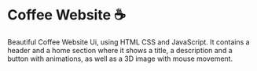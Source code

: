 # Coffee Website ☕
Beautiful Coffee Website Ui, using HTML CSS and JavaScript. It contains a header and a home section where it shows a title, a description and a button with animations, as well as a 3D image with mouse movement.

